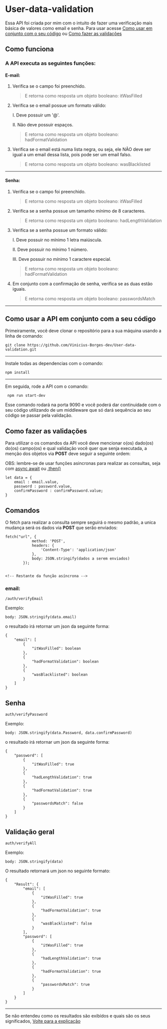 # User-data-validation
Essa API foi criada por mim com o intuito de fazer uma verificação mais básica de valores como email e senha. Para usar acesse [Como usar em conjunto com o seu código](#como-usar-a-api-em-conjunto-com-a-seu-código) ou [Como fazer as validações](#como-fazer-as-validações)


## Como funciona
### A API executa as seguintes funções:

#### E-mail:
1. Verifica se o campo foi preenchido.


    > E retorna como resposta um objeto booleano: itWasFilled


2. Verifica se o email possue um formato válido:

    I. Deve possuir um '@'.

    II. Não deve possuir espaços.

    > E retorna como resposta um objeto booleano: hadFormatValidation


    
3. Verifica se o email está numa lista negra, ou seja, ele NÃO deve ser igual a um email dessa lista, pois pode ser um email falso.

    > E retorna como resposta um objeto booleano: wasBlacklisted
-------------------

#### Senha:
1. Verifica se o campo foi preenchido.

    > E retorna como resposta um objeto booleano: itWasFilled

2. Verifica se a senha possue um tamanho mínimo de 8 caracteres.

    > E retorna como resposta um objeto booleano: hadLengthValidation

3. Verifica se a senha possue um formato válido:

    I. Deve possuir no mínimo 1 letra maiúscula.

    II. Deve possuir no mínimo 1 número.

    III. Deve possuir no mínimo 1 caractere especial.

    > E retorna como resposta um objeto booleano: hadFormatValidation
    
4. Em conjunto com a confirmação de senha, verifica se as duas estão iguais.

    > E retorna como resposta um objeto booleano: passwordsMatch
---------------------------------------------------------


## Como usar a API em conjunto com a seu código
Primeiramente, você deve clonar o repositório para a sua máquina usando a linha de comando:
```
git clone https://github.com/Vinicius-Borges-dev/User-data-validation.git
```
---
Instale todas as dependencias com o comando:
```
npm install
```
---
Em seguida, rode a API com o comando:
```
 npm run start-dev
```
Esse comando rodará na porta 9090 e você poderá dar continuidade com o seu código utilizando de um middleware que só dará sequência ao seu código se passar pela validação.

## Como fazer as validações
Para utilizar o os comandos da API você deve mencionar o(os) dado(os) do(os) campo(os) e qual validação você quer que senja executada, a menção dos objetos via **POST** deve seguir a seguinte ordem:

OBS: lembre-se de usar funções asincronas para realizar as consultas, seja com [async await]("https://developer.mozilla.org/pt-BR/docs/Web/JavaScript/Reference/Statements/async_function") ou [.then()]("https://developer.mozilla.org/pt-BR/docs/Web/API/Fetch_API/Using_Fetch")


    let data = {
        email : email.value,
        password : password.value,
        confirmPassword : confirmPassword.value;
    }   

## Comandos

O fetch para realizar a consulta sempre seguirá o mesmo padrão, a unica mudança será os dados via **POST** que serâo enviados:

```
fetch("url", {
            method: 'POST',
            headers: {
                'Content-Type': 'application/json'
            },
            body: JSON.stringify(dados a serem enviados)
        });


<!-- Restante da função asíncrona -->
```

### email:

```
/auth/verifyEmail
```
Exemplo:
```
body: JSON.stringify(data.email)
```

o resultado irá retornar um json da seguinte forma:

    {
        "email": [
            {
                "itWasFilled": boolean
            },
            {
                "hadFormatValidation": boolean
            },
            {
                "wasBlacklisted": boolean
            }
        ]
    }



## Senha
```
auth/verifyPassword
```
Exemplo:
```
body: JSON.stringify(data.Password, data.confirmPassword)
```

o resultado irá retornar um json da seguinte forma:

    {
        "password": [
            {
                "itWasFilled": true
            },
            {
                "hadLengthValidation": true
            },
            {
                "hadFormatValidation": true
            },
            {
                "passwordsMatch": false
            }
        ]
    }


## Validação geral
```
auth/verifyAll
```
Exemplo:
```
body: JSON.stringify(data)
```
O resultado retornará um json no seguinte formato:

    {
        "Result": {
            "email": [
                {
                    "itWasFilled": true
                },
                {
                    "hadFormatValidation": true
                },
                {
                    "wasBlacklisted": false
                }
            ],
            "password": [
                {
                    "itWasFilled": true
                },
                {
                    "hadLengthValidation": true
                },
                {
                    "hadFormatValidation": true
                },
                {
                    "passwordsMatch": true
                }
            ]
        }
    }

---

Se não entendeu como os resultados são exibídos e quais são os seus significados, [Volte para a explicação](#como-funciona)